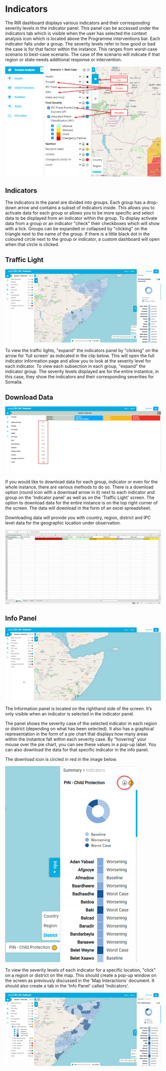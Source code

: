 # Indicators

The RIR dashboard displays various indicators and their corresponding severity levels in the indicator panel. 
This panel can be accessed under the indicators tab which is visible when the user has selected the context analysis icon which is located above the Programme interventions bar. 
Each indicator falls under a group. The severity levels refer to how good or bad the case is for that factor within the instance. 
This ranges from worst-case scenario to best-case scenario. The case of the scenario will indicate if that region or state needs additional response or intervention. 

![Indicator Panel ](../../assets/screenshots/indicator-tab.png "Indicator Panel")

## Indicators
The indicators in the panel are divided into groups. Each group has a drop-down arrow and contains a subset of indicators inside. 
This allows you to activate data for each group or allows you to be more specific and select data to be displayed from an indicator within the group. 
To display activate data from a group or an indicator "check" their checkboxes which will show with a tick. Groups can be expanded or collapsed by "clicking" on the triangle next to the name of the group.
If there is a little black dot in the coloured circle next to the group or indicator, a custom dashboard will open when that circle is clicked.

## Traffic Light
![Traffic Lights](../../assets/screencasts/traffic-lights.gif "Traffic Lights")

To view the traffic lights, "expand" the indicators panel by "clicking" on the arrow for ‘full screen’ as indicated in the clip below. 
This will open the full indicator information page and allow you to look at the severity level for each indicator. 
To view each subsection in each group, "expand" the indicator group. The severity levels displayed are for the entire instantce, in this case, they show the indicators and their corresponding severities for Somalia.

## Download Data
![Downloading Data](../../assets/screenshots/downloading-data.png "Downloading Data")

If you would like to download data for each group, indicator or even for the whole instance, there are various methods to do so. 
There is a download option (round icon with a download arrow in it) next to each indicator and group on the 'Indicator panel' as well as on the 'Traffic Light' screen.
The option to download data for the entire instance is on the top right corner of the screen. 
The data will download in the form of an excel spreadsheet.

Downloading data  will provide you with country, region, district and IPC level data for the geographic location under observation.

![Downloading Data for the Entire Instantce](../../assets/screencasts/excel.gif "Downloading Data for the Entire Instant")

## Info Panel
![Info Panel](../../assets/screencasts/info-panel.gif "Info Panel")

The Information panel is located on the righthand side of the screen. It’s only visible when an indicator is selected in the indicator panel.

The panel shows the severity case of the selected indicator in each region or district (depending on what has been selected). 
It also has a graphical representation in the form of a pie chart that displays how many areas within the instantce fall within each severity case. 
By "hovering" your mouse over the pie chart, you can see these values in a pop-up label. You can also download the data for that specific indicator in the info panel.

The download icon is circled in red in the image below. 

![Info Panel](../../assets/screenshots/infopanel.png "Info Panel")

To view the severity levels of each indicator for a specific location, "click" on a region or district on the map. 
This should create a pop-up window on the screen as previously discussed in the 'Map Interactions' document. 
It should also create a tab in the 'Info Panel' called 'Indicators'.

![Info Panel Indicators](../../assets/screencasts/info-panel-indicators.gif "Info Panel Indicators")
